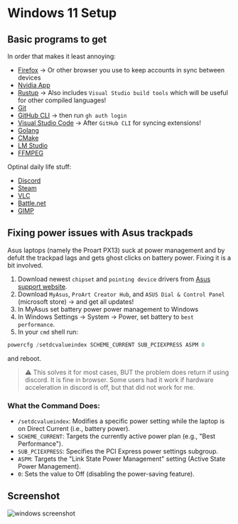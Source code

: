 # Windows 11 Setup

## Basic programs to get

In order that makes it least annoying:

- [Firefox](https://www.firefox.com/en-GB/) -> Or other browser you use to keep accounts in sync between devices
- [Nvidia App](https://www.nvidia.com/en-gb/software/nvidia-app/)
- [Rustup](https://www.rust-lang.org/tools/install) -> Also includes `Visual Studio build tools` which will be useful for other compiled languages!
- [Git](https://git-scm.com/downloads/win)
- [GitHub CLI](https://cli.github.com/) -> then run `gh auth login`
- [Visual Studio Code](https://code.visualstudio.com/download) -> After `GitHub CLI` for syncing extensions!
- [Golang](https://go.dev/doc/install)
- [CMake](https://cmake.org/download/)
- [LM Studio](https://lmstudio.ai/)
- [FFMPEG](https://ffmpeg.org/download.html)

Optinal daily life stuff:

- [Discord](https://discord.com/download)
- [Steam](https://store.steampowered.com/about/?dve_trk_id=21e4672c-d466-4260-b532-0221ab94acf7)
- [VLC](https://www.videolan.org/vlc/)
- [Battle.net](https://download.battle.net/en-gb/desktop)
- [GIMP](https://www.gimp.org/downloads/thanks.html)


## Fixing power issues with Asus trackpads

Asus laptops (namely the Proart PX13) suck at power management and by defult the trackpad lags and gets ghost clicks on battery power. Fixing it is a bit involved.

1. Download newest `chipset` and `pointing device` drivers from [Asus support website](https://www.asus.com/uk/laptops/for-creators/proart/proart-px13-hn7306/helpdesk_download?model2Name=HN7306WV).
2. Download `MyAsus`, `ProArt Creator Hub`, and `ASUS Dial & Control Panel` (microsoft store) -> and get all updates!
3. In MyAsus set battery power power management to Windows
4. In Windows Settings -> System -> Power, set battery to `best performance`.
5. In your `cmd` shell run:

```powershell
powercfg /setdcvalueindex SCHEME_CURRENT SUB_PCIEXPRESS ASPM 0
```

and reboot.

> ⚠️ This solves it for most cases, BUT the problem does return if using discord. It is fine in browser. Some users had it work if hardware acceleration in discord is off, but that did not work for me.

### What the Command Does:
- `/setdcvalueindex`: Modifies a specific power setting while the laptop is on Direct Current (i.e., battery power).
- `SCHEME_CURRENT`: Targets the currently active power plan (e.g., "Best Performance").
- `SUB_PCIEXPRESS`: Specifies the PCI Express power settings subgroup.
- `ASPM`: Targets the "Link State Power Management" setting (Active State Power Management).
- `0`: Sets the value to Off (disabling the power-saving feature).

## Screenshot

![windows screenshot](windows.png)